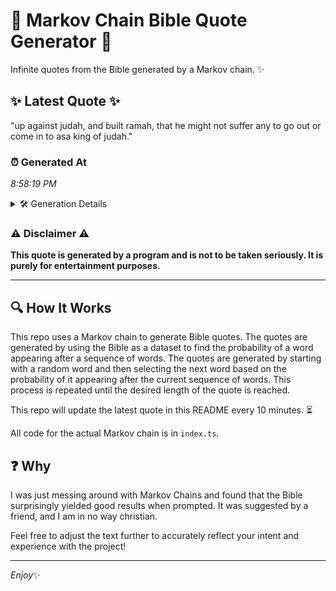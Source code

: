 # 📖 Markov Chain Bible Quote Generator 📖

Infinite quotes from the Bible generated by a Markov chain. ✨

## ✨ Latest Quote ✨
"up against judah, and built ramah, that he might not suffer any to go out or come in to asa king of judah."

### ⏰ Generated At
*8:58:19 PM*

<details>
    <summary>🛠️ Generation Details</summary>
    <p>
        <strong>🌱 Seed:</strong> up<br>
        <strong>🔄 Iterations:</strong> 22<br>
        <strong>📜 Context History:</strong><br>[ up ]: against<br>[ up, against ]: judah,<br>[ up, against, judah, ]: and<br>[ up, against, judah,, and ]: built<br>[ up, against, judah,, and, built ]: ramah,<br>[ up, against, judah,, and, built, ramah, ]: that<br>[ against, judah,, and, built, ramah,, that ]: he<br>[ judah,, and, built, ramah,, that, he ]: might<br>[ and, built, ramah,, that, he, might ]: not<br>[ built, ramah,, that, he, might, not ]: suffer<br>[ ramah,, that, he, might, not, suffer ]: any<br>[ that, he, might, not, suffer, any ]: to<br>[ he, might, not, suffer, any, to ]: go<br>[ might, not, suffer, any, to, go ]: out<br>[ not, suffer, any, to, go, out ]: or<br>[ suffer, any, to, go, out, or ]: come<br>[ any, to, go, out, or, come ]: in<br>[ to, go, out, or, come, in ]: to<br>[ go, out, or, come, in, to ]: asa<br>[ out, or, come, in, to, asa ]: king<br>[ or, come, in, to, asa, king ]: of<br>[ come, in, to, asa, king, of ]: judah.<br>
    </p>
</details>

### ⚠️ Disclaimer ⚠️
**This quote is generated by a program and is not to be taken seriously. It is purely for entertainment purposes.**

---

## 🔍 How It Works

This repo uses a Markov chain to generate Bible quotes. The quotes are generated by using the Bible as a dataset to find the probability of a word appearing after a sequence of words. The quotes are generated by starting with a random word and then selecting the next word based on the probability of it appearing after the current sequence of words. This process is repeated until the desired length of the quote is reached.

This repo will update the latest quote in this README every 10 minutes. ⏳

All code for the actual Markov chain is in `index.ts`.

## ❓ Why

I was just messing around with Markov Chains and found that the Bible surprisingly yielded good results when prompted. 
It was suggested by a friend, and I am in no way christian.

Feel free to adjust the text further to accurately reflect your intent and experience with the project!

---

*Enjoy*✨
